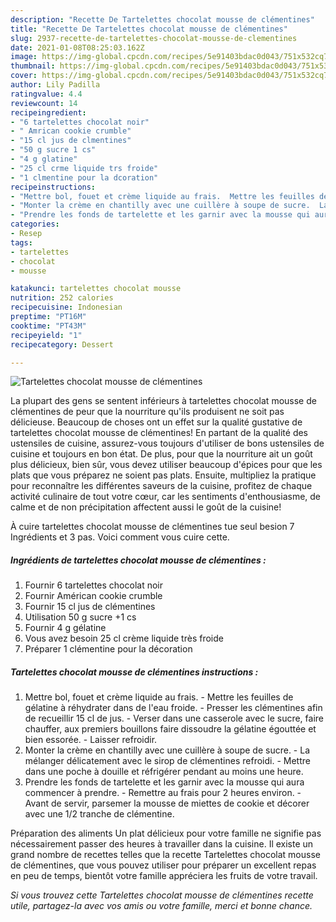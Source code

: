 ```yaml
---
description: "Recette De Tartelettes chocolat mousse de clémentines"
title: "Recette De Tartelettes chocolat mousse de clémentines"
slug: 2937-recette-de-tartelettes-chocolat-mousse-de-clementines
date: 2021-01-08T08:25:03.162Z
image: https://img-global.cpcdn.com/recipes/5e91403bdac0d043/751x532cq70/tartelettes-chocolat-mousse-de-clementines-photo-principale-de-la-recette.jpg
thumbnail: https://img-global.cpcdn.com/recipes/5e91403bdac0d043/751x532cq70/tartelettes-chocolat-mousse-de-clementines-photo-principale-de-la-recette.jpg
cover: https://img-global.cpcdn.com/recipes/5e91403bdac0d043/751x532cq70/tartelettes-chocolat-mousse-de-clementines-photo-principale-de-la-recette.jpg
author: Lily Padilla
ratingvalue: 4.4
reviewcount: 14
recipeingredient:
- "6 tartelettes chocolat noir"
- " Amrican cookie crumble"
- "15 cl jus de clmentines"
- "50 g sucre 1 cs"
- "4 g glatine"
- "25 cl crme liquide trs froide"
- "1 clmentine pour la dcoration"
recipeinstructions:
- "Mettre bol, fouet et crème liquide au frais.  Mettre les feuilles de gélatine à réhydrater dans de l&#39;eau froide. Presser les clémentines afin de recueillir 15 cl de jus.  Verser dans une casserole avec le sucre, faire chauffer, aux premiers bouillons faire dissoudre la gélatine égouttée et bien essorée.  Laisser refroidir."
- "Monter la crème en chantilly avec une cuillère à soupe de sucre.  La mélanger délicatement avec le sirop de clémentines refroidi. Mettre dans une poche à douille et réfrigérer pendant au moins une heure."
- "Prendre les fonds de tartelette et les garnir avec la mousse qui aura commencer à prendre. Remettre au frais pour 2 heures environ.  Avant de servir, parsemer la mousse de miettes de cookie et décorer avec une 1/2 tranche de clémentine."
categories:
- Resep
tags:
- tartelettes
- chocolat
- mousse

katakunci: tartelettes chocolat mousse 
nutrition: 252 calories
recipecuisine: Indonesian
preptime: "PT16M"
cooktime: "PT43M"
recipeyield: "1"
recipecategory: Dessert

---
```



![Tartelettes chocolat mousse de clémentines](https://img-global.cpcdn.com/recipes/5e91403bdac0d043/751x532cq70/tartelettes-chocolat-mousse-de-clementines-photo-principale-de-la-recette.jpg)

La plupart des gens se sentent inférieurs à tartelettes chocolat mousse de clémentines de peur que la nourriture qu'ils produisent ne soit pas délicieuse. Beaucoup de choses ont un effet sur la qualité gustative de tartelettes chocolat mousse de clémentines! En partant de la qualité des ustensiles de cuisine, assurez-vous toujours d'utiliser de bons ustensiles de cuisine et toujours en bon état. De plus, pour que la nourriture ait un goût plus délicieux, bien sûr, vous devez utiliser beaucoup d'épices pour que les plats que vous préparez ne soient pas plats. Ensuite, multipliez la pratique pour reconnaître les différentes saveurs de la cuisine, profitez de chaque activité culinaire de tout votre cœur, car les sentiments d'enthousiasme, de calme et de non précipitation affectent aussi le goût de la cuisine!

<!--inarticleads1-->

À cuire tartelettes chocolat mousse de clémentines tue seul besion 7 Ingrédients et 3 pas. Voici comment vous cuire cette.

##### Ingrédients de tartelettes chocolat mousse de clémentines :

1. Fournir 6 tartelettes chocolat noir
1. Fournir  Américan cookie crumble
1. Fournir 15 cl jus de clémentines
1. Utilisation 50 g sucre +1 cs
1. Fournir 4 g gélatine
1. Vous avez besoin 25 cl crème liquide très froide
1. Préparer 1 clémentine pour la décoration




<!--inarticleads2-->

##### Tartelettes chocolat mousse de clémentines instructions :

1. Mettre bol, fouet et crème liquide au frais.  - Mettre les feuilles de gélatine à réhydrater dans de l&#39;eau froide. - Presser les clémentines afin de recueillir 15 cl de jus.  - Verser dans une casserole avec le sucre, faire chauffer, aux premiers bouillons faire dissoudre la gélatine égouttée et bien essorée.  - Laisser refroidir.
1. Monter la crème en chantilly avec une cuillère à soupe de sucre.  - La mélanger délicatement avec le sirop de clémentines refroidi. - Mettre dans une poche à douille et réfrigérer pendant au moins une heure.
1. Prendre les fonds de tartelette et les garnir avec la mousse qui aura commencer à prendre. - Remettre au frais pour 2 heures environ.  - Avant de servir, parsemer la mousse de miettes de cookie et décorer avec une 1/2 tranche de clémentine.




<!--inarticleads1-->

<p>
Préparation des aliments Un plat délicieux pour votre famille ne signifie pas nécessairement passer des heures à travailler dans la cuisine. Il existe un grand nombre de recettes telles que la recette Tartelettes chocolat mousse de clémentines, que vous pouvez utiliser pour préparer un excellent repas en peu de temps, bientôt votre famille appréciera les fruits de votre travail.
</p>

<p>
<i>Si vous trouvez cette Tartelettes chocolat mousse de clémentines recette utile, partagez-la avec vos amis ou votre famille, merci et bonne chance.</i>
</p>
